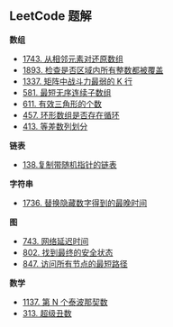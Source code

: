 ## LeetCode 题解
  
**数组**
 - [1743. 从相邻元素对还原数组](array/1743-restore-the-array-from-adjacent-pairs.md)
 - [1893. 检查是否区域内所有整数都被覆盖](array/1893-check-if-all-the-integers-in-a-range-are-covered.md)
 - [1337. 矩阵中战斗力最弱的 K 行](array/1337-the-k-weakest-rows-in-a-matrix.md)
 - [581. 最短无序连续子数组](array/581-shortest-unsorted-continuous-subarray.md)
 - [611. 有效三角形的个数](array/611-valid-triangle-number.md)
 - [457. 环形数组是否存在循环](array/457-circular-array-loop.md)
 - [413. 等差数列划分](array/413-arithmetic-slices.md)

**链表**
 - [138.复制带随机指针的链表](linked-list/138-copy-list-with-random-pointer.md)

 **字符串**
 - [1736. 替换隐藏数字得到的最晚时间](string/1736-latest-time-by-replacing-hidden-digits.md)

**图**
- [743. 网络延迟时间](graph/743-network-delay-time.md)
- [802. 找到最终的安全状态](graph/802-find-eventual-safe-states.md)
- [847. 访问所有节点的最短路径](graph/847-shortest-path-visiting-all-nodes.md)

**数学**
- [1137. 第 N 个泰波那契数](math/1137-n-th-tribonacci-number.md)
- [313. 超级丑数](math/313-super-ugly-number.md)
